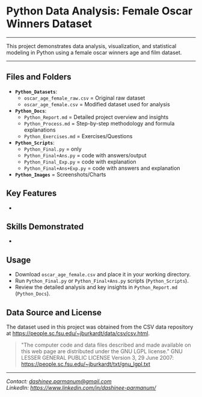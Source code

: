 # Python Data Analysis: Female Oscar Winners Dataset

---

This project demonstrates data analysis, visualization, and statistical modeling in Python using a female oscar winners age and film dataset.

---

## Files and Folders
- **`Python_Datasets`**:
  - `oscar_age_female_raw.csv` = Original raw dataset
  - `oscar_age_female.csv` = Modified dataset used for analysis
- **`Python_Docs`**:
  - `Python_Report.md` = Detailed project overview and insights
  - `Python_Process.md` = Step-by-step methodology and formula explanations
  - `Python_Exercises.md` = Exercises/Questions
- **`Python_Scripts`**:
  - `Python_Final.py` = only
  - `Python_Final+Ans.py` = code with answers/output
  - `Python_Final_Exp.py` = code with explanation
  - `Python_Final+Ans+Exp.py` = code with answers and explanation
- **`Python_Images`** = Screenshots/Charts

## Key Features
- 

## Skills Demonstrated
- 

## Usage
- Download `oscar_age_female.csv` and place it in your working directory.
- Run `Python_Final.py` or `Python_Final+Ans.py` scripts (`Python_Scripts`).
- Review the detailed analysis and key insights in `Python_Report.md` (`Python_Docs`).

## Data Source and License
The dataset used in this project was obtained from the CSV data repository at https://people.sc.fsu.edu/~jburkardt/data/csv/csv.html.
> "The computer code and data files described and made available on this web page are distributed under the GNU LGPL license."
GNU LESSER GENERAL PUBLIC LICENSE Version 3, 29 June 2007: https://people.sc.fsu.edu/~jburkardt/txt/gnu_lgpl.txt

---
*Contact: dashinee.parmanum@gmail.com*  
*LinkedIn: https://www.linkedin.com/in/dashinee-parmanum/*